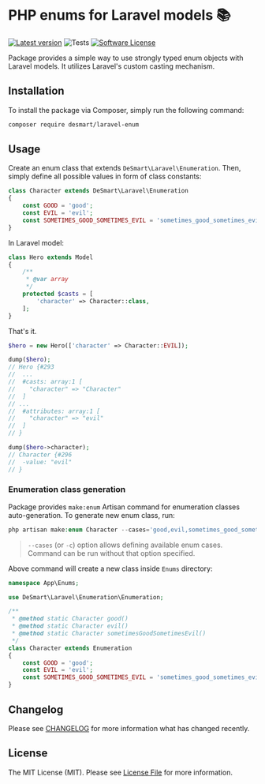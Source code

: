 # PHP enums for Laravel models 📚

[![Latest version](https://img.shields.io/packagist/v/desmart/laravel-enum.svg?style=flat)](https://github.com/DeSmart/laravel-enum)
![Tests](https://github.com/desmart/laravel-enum/workflows/Run%20Tests/badge.svg)
[![Software License](https://img.shields.io/badge/license-MIT-brightgreen.svg)](https://github.com/DeSmart/laravel-enum/blob/master/LICENSE)

Package provides a simple way to use strongly typed enum objects with Laravel models. It utilizes Laravel's custom
casting mechanism.

## Installation
To install the package via Composer, simply run the following command:

```bash
composer require desmart/laravel-enum
```

## Usage

Create an enum class that extends `DeSmart\Laravel\Enumeration`. Then, simply define all possible values in form of
class constants:

```php
class Character extends DeSmart\Laravel\Enumeration
{
    const GOOD = 'good';
    const EVIL = 'evil';
    const SOMETIMES_GOOD_SOMETIMES_EVIL = 'sometimes_good_sometimes_evil';
}
```

In Laravel model:

```php
class Hero extends Model
{
    /**
     * @var array
     */
    protected $casts = [
        'character' => Character::class,
    ];
}
```

That's it.

```php
$hero = new Hero(['character' => Character::EVIL]);

dump($hero);
// Hero {#293
//  ...
//  #casts: array:1 [
//    "character" => "Character"
//  ]
// ...
//  #attributes: array:1 [
//    "character" => "evil"
//  ]
// }

dump($hero->character);
// Character {#296
//  -value: "evil"
// }
```

### Enumeration class generation

Package provides `make:enum` Artisan command for enumeration classes auto-generation. To generate new enum class, run:
```php
php artisan make:enum Character --cases='good,evil,sometimes_good_sometimes_evil'
```
> `--cases` (or `-c`) option allows defining available enum cases. Command can be run without that option specified.

Above command will create a new class inside `Enums` directory:
```php
namespace App\Enums;

use DeSmart\Laravel\Enumeration\Enumeration;

/**
 * @method static Character good()
 * @method static Character evil()
 * @method static Character sometimesGoodSometimesEvil()
 */
class Character extends Enumeration
{
	const GOOD = 'good';
	const EVIL = 'evil';
	const SOMETIMES_GOOD_SOMETIMES_EVIL = 'sometimes_good_sometimes_evil';
}
```

## Changelog

Please see [CHANGELOG](CHANGELOG.md) for more information what has changed recently.

## License

The MIT License (MIT). Please see [License File](LICENSE.md) for more information.